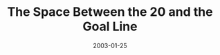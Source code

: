 ---
layout: message
category: message
series: "The Space Between"
title: "The Space Between the 20 and the Goal Line"
date: 2003-01-25
audio-description: "We've somehow lost that healthy space between sanity and our maximum limits."
audio: "http://s3.amazonaws.com/crossroadsaudiomessages/Between the 20 and the Goal.mp3"
audio-title: "The Space Between the 20 and the Goal Line"
audio-duration: "39:01"
---